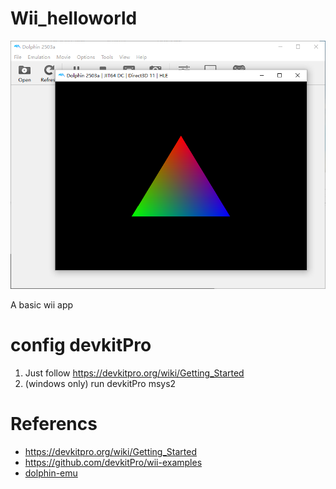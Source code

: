 # Wii_helloworld

![gx triangle](screenshots/Snipaste_2025-05-26_17-50-29.png)

A basic wii app

# config devkitPro

1. Just follow https://devkitpro.org/wiki/Getting_Started
2. (windows only) run devkitPro msys2

# Referencs

- https://devkitpro.org/wiki/Getting_Started
- https://github.com/devkitPro/wii-examples
- [dolphin-emu](https://dolphin-emu.org/)
